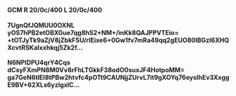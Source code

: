 #### GCM R 20/0c/400 L 20/0c/400
**7UgnQfJQMUU0OXNL**<br/>**yOS7hPB2etOBXGue7qg8hS2+NM+/inKk8QAJPPVTEio=**<br/>**+tOTJyTk9aZjV8jZbkFSU/rIEixe6+0Gw1fv7mRa49qq2gEUO80IBGzl6XHQXcvtRSKaIxxhkqj5Zk2f...**<br/><br/>
**N6NPIDPU4qrY4Cqs**<br/>**dCsyFXmPN8M0Vv8rFhLTGkkF38odO0suxJF4HotpoMM=**<br/>**ga7GeN6tIEI8tPBw2htvfc4pOTt9CAUNjjZUrvL7it9gXOYq76eysIhEv3XxggE9BV+62XLs6yzlgxlC...**